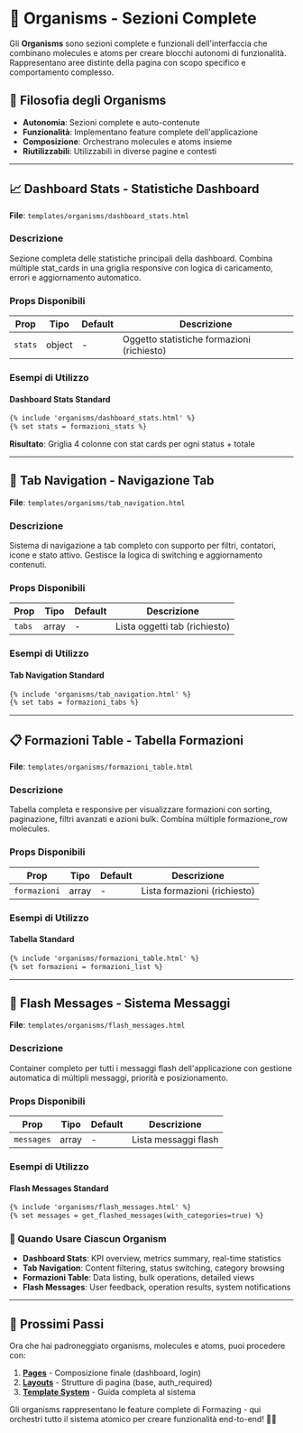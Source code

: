 # 🦠 Organisms - Sezioni Complete

Gli **Organisms** sono sezioni complete e funzionali dell'interfaccia che combinano molecules e atoms per creare blocchi autonomi di funzionalità. Rappresentano aree distinte della pagina con scopo specifico e comportamento complesso.

## 🎯 Filosofia degli Organisms

- **Autonomia**: Sezioni complete e auto-contenute
- **Funzionalità**: Implementano feature complete dell'applicazione
- **Composizione**: Orchestrano molecules e atoms insieme
- **Riutilizzabili**: Utilizzabili in diverse pagine e contesti

---

## 📈 Dashboard Stats - Statistiche Dashboard

**File**: `templates/organisms/dashboard_stats.html`

### Descrizione
Sezione completa delle statistiche principali della dashboard. Combina múltiple stat_cards in una griglia responsive con logica di caricamento, errori e aggiornamento automatico.

### Props Disponibili
| Prop | Tipo | Default | Descrizione |
|------|------|---------|-------------|
| `stats` | object | - | Oggetto statistiche formazioni (richiesto) |


### Esempi di Utilizzo

#### Dashboard Stats Standard
```html
{% include 'organisms/dashboard_stats.html' %}
{% set stats = formazioni_stats %}
```
**Risultato**: Griglia 4 colonne con stat cards per ogni status + totale


---

## 🧭 Tab Navigation - Navigazione Tab

**File**: `templates/organisms/tab_navigation.html`

### Descrizione
Sistema di navigazione a tab completo con supporto per filtri, contatori, icone e stato attivo. Gestisce la logica di switching e aggiornamento contenuti.

### Props Disponibili
| Prop | Tipo | Default | Descrizione |
|------|------|---------|-------------|
| `tabs` | array | - | Lista oggetti tab (richiesto) |

### Esempi di Utilizzo

#### Tab Navigation Standard
```html
{% include 'organisms/tab_navigation.html' %}
{% set tabs = formazioni_tabs %}
```


---

## 📋 Formazioni Table - Tabella Formazioni

**File**: `templates/organisms/formazioni_table.html`

### Descrizione
Tabella completa e responsive per visualizzare formazioni con sorting, paginazione, filtri avanzati e azioni bulk. Combina múltiple formazione_row molecules.

### Props Disponibili
| Prop | Tipo | Default | Descrizione |
|------|------|---------|-------------|
| `formazioni` | array | - | Lista formazioni (richiesto) |

### Esempi di Utilizzo

#### Tabella Standard
```html
{% include 'organisms/formazioni_table.html' %}
{% set formazioni = formazioni_list %}
```

---

## 💬 Flash Messages - Sistema Messaggi

**File**: `templates/organisms/flash_messages.html`

### Descrizione
Container completo per tutti i messaggi flash dell'applicazione con gestione automatica di múltipli messaggi, priorità e posizionamento.

### Props Disponibili
| Prop | Tipo | Default | Descrizione |
|------|------|---------|-------------|
| `messages` | array | - | Lista messaggi flash |

### Esempi di Utilizzo

#### Flash Messages Standard
```html
{% include 'organisms/flash_messages.html' %}
{% set messages = get_flashed_messages(with_categories=true) %}
```


### 🎯 Quando Usare Ciascun Organism

- **Dashboard Stats**: KPI overview, metrics summary, real-time statistics
- **Tab Navigation**: Content filtering, status switching, category browsing
- **Formazioni Table**: Data listing, bulk operations, detailed views
- **Flash Messages**: User feedback, operation results, system notifications

---

## 🚀 Prossimi Passi

Ora che hai padroneggiato organisms, molecules e atoms, puoi procedere con:

1. **[Pages](pages.md)** - Composizione finale (dashboard, login)
2. **[Layouts](layouts.md)** - Strutture di pagina (base, auth_required)
3. **[Template System](template-system.md)** - Guida completa al sistema

Gli organisms rappresentano le feature complete di Formazing - qui orchestri tutto il sistema atomico per creare funzionalità end-to-end! 🦠✨
